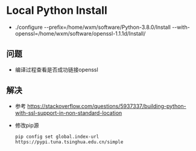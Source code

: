 # Local Python Install
* ./configure --prefix=/home/wxm/software/Python-3.8.0/Install --with-openssl=/home/wxm/software/openssl-1.1.1d/Install/
## 问题
* 编译过程查看是否成功链接openssl

## 解决
* 参考 https://stackoverflow.com/questions/5937337/building-python-with-ssl-support-in-non-standard-location

* 修改pip源

      pip config set global.index-url https://pypi.tuna.tsinghua.edu.cn/simple
